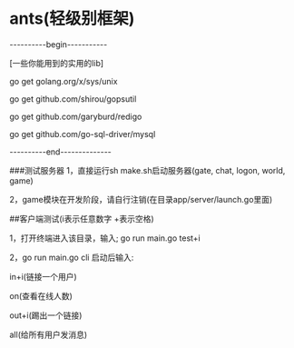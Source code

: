 # ants(轻级别框架) 
----------begin-----------

 [一些你能用到的实用的lib]

go get golang.org/x/sys/unix

go get github.com/shirou/gopsutil

go get github.com/garyburd/redigo

go get github.com/go-sql-driver/mysql

----------end--------------

###测试服务器
1，直接运行sh make.sh启动服务器(gate, chat, logon, world, game)

2，game模块在开发阶段，请自行注销(在目录app/server/launch.go里面)


##客户端测试(i表示任意数字 +表示空格)

1，打开终端进入该目录，输入; go run main.go test+i

2，go run main.go cli 启动后输入:

in+i(链接一个用户) 

on(查看在线人数) 

out+i(踢出一个链接) 

all(给所有用户发消息)